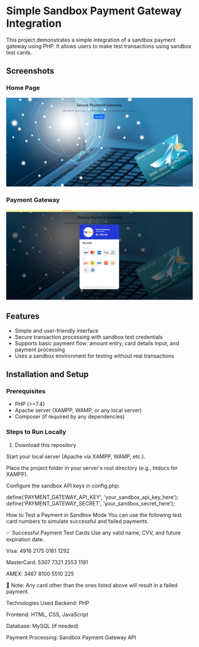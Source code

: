 # Simple Sandbox Payment Gateway Integration

This project demonstrates a simple integration of a sandbox payment gateway using PHP. It allows users to make test transactions using sandbox test cards.

## Screenshots

### Home Page
![Home Page](pictures/picture1.png)

### Payment Gateway
![Payment Gateway](pictures/picture2.png)

## Features
- Simple and user-friendly interface
- Secure transaction processing with sandbox test credentials
- Supports basic payment flow: amount entry, card details input, and payment processing
- Uses a sandbox environment for testing without real transactions

## Installation and Setup

### Prerequisites
- PHP (>=7.4)
- Apache server (XAMPP, WAMP, or any local server)
- Composer (if required by any dependencies)

### Steps to Run Locally
1. Download this repository

Start your local server (Apache via XAMPP, WAMP, etc.).

Place the project folder in your server's root directory (e.g., htdocs for XAMPP).

Configure the sandbox API keys in config.php:

define('PAYMENT_GATEWAY_API_KEY', 'your_sandbox_api_key_here');
define('PAYMENT_GATEWAY_SECRET', 'your_sandbox_secret_here');

How to Test a Payment in Sandbox Mode
You can use the following test card numbers to simulate successful and failed payments.

✅ Successful Payment Test Cards
Use any valid name, CVV, and future expiration date.

Visa: 4916 2175 0161 1292

MasterCard: 5307 7321 2553 1191

AMEX: 3467 8100 5510 225

📌 Note: Any card other than the ones listed above will result in a failed payment.

Technologies Used
Backend: PHP

Frontend: HTML, CSS, JavaScript

Database: MySQL (if needed)

Payment Processing: Sandbox Payment Gateway API
